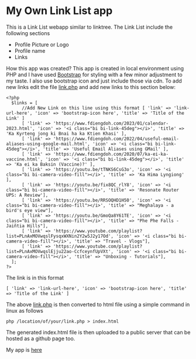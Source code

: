 # My Own Link List app

This is a Link List webapp similar to linktree. The Link List include the following sections
- Profile Picture or Logo
- Profile name
- Links

How this app was created?
This app is created in local environment using PHP and I have used [Bootstrap](https://getbootstrap.com/) for styling with a few minor adjustment to my taste. I also use bootstrap icon and just include those via cdn. To add new links edit the file [link.php](link.php) and add new links to this section below: 

```
<?php
  $links = [
      //Add New Link on this line using this format [ 'link' => 'link-url-here', 'icon' => 'bootstrap-icon here', 'title' => 'Title of the Link' ]
      [ 'link' => 'https://www.fdiengdoh.com/2023/01/calendar-2023.html', 'icon' => '<i class="bi bi-link-45deg"></i>', 'title' => 'Ka Kyrteng jong ki Bnai ha ka Ktien Khasi' ],
      [ 'link' => 'https://www.fdiengdoh.com/2022/04/useful-email-aliases-using-google-mail.html', 'icon' => '<i class="bi bi-link-45deg"></i>', 'title' => 'Useful Email Aliases using GMail' ],
      [ 'link' => 'https://www.fdiengdoh.com/2020/07/ka-ei-ka-vaccine.html', 'icon' => '<i class="bi bi-link-45deg"></i>', 'title' => 'Ka ei ka Baksin (Vaccine)?' ],
      [ 'link' => 'https://youtu.be/tTNKS6CsG3o', 'icon' => '<i class="bi bi-camera-video-fill"></i>', 'title' => 'Ka Hima Lyngiong' ],
      [ 'link' => 'https://youtu.be/fix8QC_rlY8', 'icon' => '<i class="bi bi-camera-video-fill"></i>', 'title' => 'Resonate Router UPS: A Review'],
      [ 'link' => 'https://youtu.be/RRSOQHD1H50', 'icon' => '<i class="bi bi-camera-video-fill"></i>', 'title' => "Meghalaya - a bird's eye view"],
      [ 'link' => 'https://youtu.be/GmoQa8Y61TE', 'icon' => '<i class="bi bi-camera-video-fill"></i>', 'title' => "Phe Phe Falls - Jaiñtia Hills"],
      [ 'link' => 'https://www.youtube.com/playlist?list=PLnAxMOVwqslFysqxWXNin2Y2w5J2y17Od', 'icon' => '<i class="bi bi-camera-video-fill"></i>', 'title' => "Travel - Vlogs"],
      [ 'link' => 'https://www.youtube.com/playlist?list=PLnAxMOVwqslEjju22ao-CcfceynfUpVXt', 'icon' => '<i class="bi bi-camera-video-fill"></i>', 'title' => "Unboxing - Tutorials"],
  ];
?>
```

The link is in this format

```
[ 'link' => 'link-url-here', 'icon' => 'bootstrap-icon here', 'title' => 'Title of the Link' ]
```

The above [link.php](file) is then converted to html file using a simple command in linux as follows

```
php /location/of/your/link.php > index.html
```

The generated index.html file is then uploaded to a public server that can be hosted as a github page too. 

My app is [here](https://fdh.pw)
